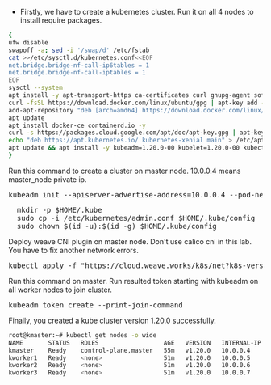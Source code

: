 * Firstly, we have to create a kubernetes cluster. Run it on all 4 nodes to install require packages.
```bash
{
ufw disable
swapoff -a; sed -i '/swap/d' /etc/fstab
cat >>/etc/sysctl.d/kubernetes.conf<<EOF
net.bridge.bridge-nf-call-ip6tables = 1
net.bridge.bridge-nf-call-iptables = 1
EOF
sysctl --system
apt install -y apt-transport-https ca-certificates curl gnupg-agent software-properties-common
curl -fsSL https://download.docker.com/linux/ubuntu/gpg | apt-key add -
add-apt-repository "deb [arch=amd64] https://download.docker.com/linux/ubuntu $(lsb_release -cs) stable"
apt update
apt install docker-ce containerd.io -y
curl -s https://packages.cloud.google.com/apt/doc/apt-key.gpg | apt-key add -
echo "deb https://apt.kubernetes.io/ kubernetes-xenial main" > /etc/apt/sources.list.d/kubernetes.list
apt update && apt install -y kubeadm=1.20.0-00 kubelet=1.20.0-00 kubectl=1.20.0-00
}
```
Run this command to create a cluster on master node. 10.0.0.4 means master_node private ip.
<pre>
kubeadm init --apiserver-advertise-address=10.0.0.4 --pod-network-cidr=192.168.0.0/16  --ignore-preflight-errors=all
</pre>
<pre>
  mkdir -p $HOME/.kube
  sudo cp -i /etc/kubernetes/admin.conf $HOME/.kube/config
  sudo chown $(id -u):$(id -g) $HOME/.kube/config
</pre>
Deploy weave CNI plugin on master node. Don't use calico cni in this lab. You have to fix another network errors.
<pre>
kubectl apply -f "https://cloud.weave.works/k8s/net?k8s-version=$(kubectl version | base64 | tr -d '\n')"
</pre>
Run this command on master. Run resulted token starting with kubeadm on all worker nodes to join cluster.
<pre>
kubeadm token create --print-join-command
</pre>
Finally, you created  a kube cluster version 1.20.0 successfully.
```bash
root@kmaster:~# kubectl get nodes -o wide
NAME       STATUS   ROLES                  AGE   VERSION   INTERNAL-IP   EXTERNAL-IP   OS-IMAGE             KERNEL-VERSION     CONTAINER-RUNTIME
kmaster    Ready    control-plane,master   55m   v1.20.0   10.0.0.4      <none>        Ubuntu 20.04.2 LTS   5.4.0-1047-azure   docker://20.10.6
kworker1   Ready    <none>                 51m   v1.20.0   10.0.0.5      <none>        Ubuntu 20.04.2 LTS   5.4.0-1047-azure   docker://20.10.6
kworker2   Ready    <none>                 51m   v1.20.0   10.0.0.6      <none>        Ubuntu 20.04.2 LTS   5.4.0-1047-azure   docker://20.10.6
kworker3   Ready    <none>                 51m   v1.20.0   10.0.0.7      <none>        Ubuntu 20.04.2 LTS   5.4.0-1047-azure   docker://20.10.6
```
